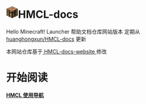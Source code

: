 # ![](/icon.png)HMCL-docs
Hello Minecraft! Launcher 帮助文档仓库网站版本
定期从 [huanghongxun/HMCL-docs](https://github.com/huanghongxun/HMCL-docs) 更新

本网站仓库基于[ HMCL-docs-website ](https://github.com/wifi-left/HMCL-docs-website)修改

# 开始阅读

[**HMCL 使用导航**](index-help.md)

